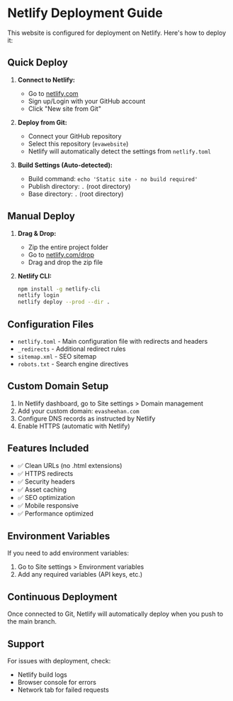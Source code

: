 # Netlify Deployment Guide

This website is configured for deployment on Netlify. Here's how to deploy it:

## Quick Deploy

1. **Connect to Netlify:**
   - Go to [netlify.com](https://netlify.com)
   - Sign up/Login with your GitHub account
   - Click "New site from Git"

2. **Deploy from Git:**
   - Connect your GitHub repository
   - Select this repository (`evawebsite`)
   - Netlify will automatically detect the settings from `netlify.toml`

3. **Build Settings (Auto-detected):**
   - Build command: `echo 'Static site - no build required'`
   - Publish directory: `.` (root directory)
   - Base directory: `.` (root directory)

## Manual Deploy

1. **Drag & Drop:**
   - Zip the entire project folder
   - Go to [netlify.com/drop](https://netlify.com/drop)
   - Drag and drop the zip file

2. **Netlify CLI:**
   ```bash
   npm install -g netlify-cli
   netlify login
   netlify deploy --prod --dir .
   ```

## Configuration Files

- `netlify.toml` - Main configuration file with redirects and headers
- `_redirects` - Additional redirect rules
- `sitemap.xml` - SEO sitemap
- `robots.txt` - Search engine directives

## Custom Domain Setup

1. In Netlify dashboard, go to Site settings > Domain management
2. Add your custom domain: `evasheehan.com`
3. Configure DNS records as instructed by Netlify
4. Enable HTTPS (automatic with Netlify)

## Features Included

- ✅ Clean URLs (no .html extensions)
- ✅ HTTPS redirects
- ✅ Security headers
- ✅ Asset caching
- ✅ SEO optimization
- ✅ Mobile responsive
- ✅ Performance optimized

## Environment Variables

If you need to add environment variables:
1. Go to Site settings > Environment variables
2. Add any required variables (API keys, etc.)

## Continuous Deployment

Once connected to Git, Netlify will automatically deploy when you push to the main branch.

## Support

For issues with deployment, check:
- Netlify build logs
- Browser console for errors
- Network tab for failed requests
